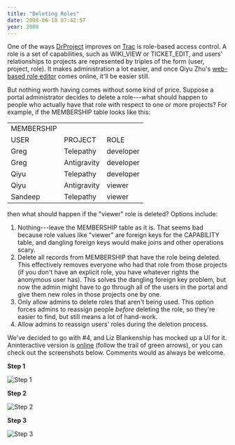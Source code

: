 ```yaml
---
title: "Deleting Roles"
date: 2008-06-10 07:42:57
year: 2008
---
```

One of the ways <a href="http://www.drproject.org">DrProject</a> improves on <a href="http://trac.edgewall.org">Trac</a> is role-based access control. A role is a set of capabilities, such as WIKI_VIEW or TICKET_EDIT, and users' relationships to projects are represented by triples of the form (user, project, role). It makes administration a lot easier, and once Qiyu Zhu's <a href="http://qzdrproject.wordpress.com/">web-based role editor</a> comes online, it'll be easier still.

But nothing worth having comes without some kind of price. Suppose a portal administrator decides to delete a role---what should happen to people who actually have that role with respect to one or more projects? For example, if the MEMBERSHIP table looks like this:
<table>
<tr colspan="3">
<td align="center">MEMBERSHIP</td>
</tr>
<tr>
<td>USER</td>
<td>PROJECT</td>
<td>ROLE</td>
</tr>
<tr>
<td>Greg</td>
<td>Telepathy</td>
<td>developer</td>
</tr>
<tr>
<td>Greg</td>
<td>Antigravity</td>
<td>developer</td>
</tr>
<tr>
<td>Qiyu</td>
<td>Telepathy</td>
<td>developer</td>
</tr>
<tr>
<td>Qiyu</td>
<td>Antigravity</td>
<td>viewer</td>
</tr>
<tr>
<td>Sandeep</td>
<td>Telepathy</td>
<td>viewer</td>
</tr>
</table>
then what should happen if the "viewer" role is deleted?  Options include:
<ol>
	<li>Nothing---leave the MEMBERSHIP table as it is. That seems bad because role values like "viewer" are foreign keys for the CAPABILITY table, and dangling foreign keys would make joins and other operations scary.</li>
	<li>Delete all records from MEMBERSHIP that have the role being deleted. This effectively removes everyone who had that role from those projects (if you don't have an explicit role, you have whatever rights the anonymous user has). This solves the dangling foreign key problem, but now the admin might have to go through all of the users in the portal and give them new roles in those projects one by one.</li>
	<li>Only allow admins to delete roles that aren't being used. This option forces admins to reassign people <em>before</em> deleting the role, so they're easier to find, but still means a lot of hand-work.</li>
	<li>Allow admins to reassign users' roles during the deletion process.</li>
</ol>
We've decided to go with #4, and Liz Blankenship has mocked up a UI for it. Aninteractive version is <a href="http://lizblankenship.com/drproject/admin_panelv3/Configure_roles.html">online</a> (follow the trail of green arrows), or you can check out the screenshots below. Comments would as always be welcome.

<strong>Step 1</strong>

<img src="{{'/files/2008/06/step1.png' | relative_url}}" alt="Step 1" />

<strong>Step 2</strong>

<img src="{{'/files/2008/06/step2.png' | relative_url}}" alt="Step 2" />

<strong>Step 3</strong>

<img src="{{'/files/2008/06/step3.png' | relative_url}}" alt="Step 3" />
